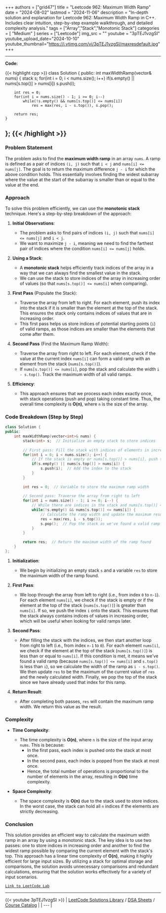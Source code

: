 
+++
authors = ["grid47"]
title = "Leetcode 962: Maximum Width Ramp"
date = "2024-08-02"
lastmod = "2024-11-06"
description = "In-depth solution and explanation for Leetcode 962: Maximum Width Ramp in C++. Includes clear intuition, step-by-step example walkthrough, and detailed complexity analysis."
tags = ["Array","Stack","Monotonic Stack"]
categories = [
    "Medium"
]
series = ["Leetcode"]
img_src = ""
youtube = "3pTEJ1vzgSI"
youtube_upload_date="2024-10-10"
youtube_thumbnail="https://i.ytimg.com/vi/3pTEJ1vzgSI/maxresdefault.jpg"
+++



---
**Code:**

{{< highlight cpp >}}
class Solution {
public:
    int maxWidthRamp(vector<int>& nums) {
        stack<int> s;
        for(int i = 0; i < nums.size(); i++)
            if(s.empty() || nums[s.top()] > nums[i])
                s.push(i);
        
        int res = 0;
        for(int i = nums.size() - 1; i >= 0; i--)
            while(!s.empty() && nums[s.top()] <= nums[i])
                res = max(res, i - s.top()), s.pop();
        
        return res;
    }
};
{{< /highlight >}}
---

### Problem Statement

The problem asks to find the **maximum width ramp** in an array `nums`. A ramp is defined as a pair of indices `(i, j)` such that `i < j` and `nums[i] <= nums[j]`. The goal is to return the maximum difference `j - i` for which the above condition holds. This essentially involves finding the widest subarray where the value at the start of the subarray is smaller than or equal to the value at the end.

### Approach

To solve this problem efficiently, we can use the **monotonic stack** technique. Here's a step-by-step breakdown of the approach:

1. **Initial Observations**:
   - The problem asks to find pairs of indices `(i, j)` such that `nums[i] <= nums[j]` and `i < j`. 
   - We want to maximize `j - i`, meaning we need to find the farthest pair of indices where the condition `nums[i] <= nums[j]` holds.
   
2. **Using a Stack**:
   - A **monotonic stack** helps efficiently track indices of the array in a way that we can always find the smallest value in the stack. 
   - We can use the stack to store indices of the array in increasing order of values (so that `nums[s.top()] <= nums[i]` when comparing).
   
3. **First Pass** (Populate the Stack):
   - Traverse the array from left to right. For each element, push its index into the stack if it is smaller than the element at the top of the stack. This ensures the stack only contains indices of values that are in increasing order.
   - This first pass helps us store indices of potential starting points (`i`) of valid ramps, as those indices are smaller than the elements that come after them.
   
4. **Second Pass** (Find the Maximum Ramp Width):
   - Traverse the array from right to left. For each element, check if the value at the current index `nums[i]` can form a valid ramp with an element from the stack (`nums[s.top()]`).
   - If `nums[s.top()] <= nums[i]`, pop the stack and calculate the width `i - s.top()`. Track the maximum width of all valid ramps.
   
5. **Efficiency**:
   - This approach ensures that we process each index exactly once, with stack operations (push and pop) taking constant time. Thus, the overall time complexity is **O(n)**, where `n` is the size of the array.

### Code Breakdown (Step by Step)

```cpp
class Solution {
public:
    int maxWidthRamp(vector<int>& nums) {
        stack<int> s;  // Initialize an empty stack to store indices
        
        // First pass: Fill the stack with indices of elements in increasing order
        for(int i = 0; i < nums.size(); i++) {
            // If the stack is empty or nums[s.top()] > nums[i], push the current index
            if(s.empty() || nums[s.top()] > nums[i]) {
                s.push(i);  // Add the index to the stack
            }
        }
        
        int res = 0;  // Variable to store the maximum ramp width
        
        // Second pass: Traverse the array from right to left
        for(int i = nums.size() - 1; i >= 0; i--) {
            // While there are indices in the stack and nums[s.top()] <= nums[i]
            while(!s.empty() && nums[s.top()] <= nums[i]) {
                // Calculate the ramp width and update the maximum result
                res = max(res, i - s.top());
                s.pop();  // Pop the stack as we've found a valid ramp
            }
        }
        
        return res;  // Return the maximum width of the ramp found
    }
};
```

1. **Initialization**:
   - We begin by initializing an empty stack `s` and a variable `res` to store the maximum width of the ramp found.

2. **First Pass**:
   - We loop through the array from left to right (i.e., from index `0` to `n-1`). For each element `nums[i]`, we check if the stack is empty or if the element at the top of the stack (`nums[s.top()]`) is greater than `nums[i]`. If so, we push the index `i` onto the stack. This ensures that the stack always contains indices of values in increasing order, which will be useful when looking for valid ramps later.

3. **Second Pass**:
   - After filling the stack with the indices, we then start another loop from right to left (i.e., from index `n-1` to `0`). For each element `nums[i]`, we check if the element at the top of the stack (`nums[s.top()]`) is less than or equal to `nums[i]`. If this condition is met, it means we've found a valid ramp (because `nums[s.top()] <= nums[i]` and `s.top()` is less than `i`), so we calculate the width of the ramp as `i - s.top()`. We then update `res` to be the maximum of the current value of `res` and the newly calculated width. Finally, we pop the top of the stack since we have already used that index for this ramp.

4. **Return Result**:
   - After completing both passes, `res` will contain the maximum ramp width. We return this value as the result.

### Complexity

- **Time Complexity**:
  - The time complexity is **O(n)**, where `n` is the size of the input array `nums`. This is because:
    - In the first pass, each index is pushed onto the stack at most once.
    - In the second pass, each index is popped from the stack at most once.
    - Hence, the total number of operations is proportional to the number of elements in the array, resulting in **O(n)** time complexity.

- **Space Complexity**:
  - The space complexity is **O(n)** due to the stack used to store indices. In the worst case, the stack can hold all `n` indices if the elements are strictly decreasing.

### Conclusion

This solution provides an efficient way to calculate the maximum width ramp in an array by using a monotonic stack. The key idea is to use two passes: one to store indices in increasing order and another to find the widest ramp possible by comparing the current element with the stack's top. This approach has a linear time complexity of **O(n)**, making it highly efficient for large input sizes. By utilizing a stack for optimal storage and comparisons, the solution avoids unnecessary comparisons and redundant calculations, ensuring that the solution works effectively for a variety of input scenarios.

[`Link to LeetCode Lab`](https://leetcode.com/problems/maximum-width-ramp/description/)

---
{{< youtube 3pTEJ1vzgSI >}}
| [LeetCode Solutions Library](https://grid47.xyz/leetcode/) / [DSA Sheets](https://grid47.xyz/sheets/) / [Course Catalog](https://grid47.xyz/courses/) |
| --- |
